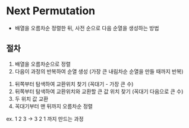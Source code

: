 # Next Permutation

- 배열을 오름차순 정렬한 뒤, 사전 순으로 다음 순열을 생성하는 방법

## 절차
1. 배열을 오름차순으로 정렬
2. 다음이 과정의 반복하여 순열 생성 (가장 큰 내림차순 순열을 만들 때까지 반복)
  1) 뒤쪽부터 탐색하여 교환위치 찾기 (꼭대기 - 가장 큰 수)
  2) 뒤쪽부터 탐색하여 교환위치와 교환할 큰 값 위치 찾기 (꼭대기 다음으로 큰 수)
  3) 두 위치 값 교환
  4) 꼭대기부터 맨 뒤까지 오름차순 정렬

ex. 1 2 3 -> 3 2 1 까지 만드는 과정
